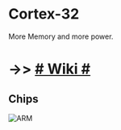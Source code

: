 # Cortex-32
More Memory and more power.
# ->> [# Wiki #](https://en.wikipedia.org/wiki/ARM_Cortex-M) #
## Chips ##

![ARM](https://en.wikipedia.org/wiki/ARM_Cortex-M#/media/File:ARM_Cortex-M0_and_M3_ICs_in_SMD_Packages.jpg)

